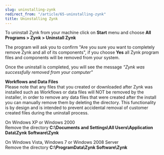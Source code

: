 ```yaml
---
slug: uninstalling-zynk
redirect_from: "/article/65-uninstalling-zynk"
title: Uninstalling Zynk
---
```

To uninstall Zynk from your machine click on **Start** menu and choose **All Programs > Zynk > Uninstall Zynk**

The program will ask you to confirm "Are you sure you want to completely remove Zynk and all of its components", if you choose **Yes** all Zynk program files and components will be removed from your system.

Once the uninstall is completed, you will see the message *"Zynk was successfully removed from your computer"*

**Workflows and Data Files**  
Please note that any files that you created or downloaded after Zynk was installed such as Workflows or data files will NOT be removed by the installer, in order to remove any data files that were created after the install you can manually remove them by deleting the directory. This functionality is by design and is intended to prevent accidental removal of customer created files during the uninstall process.

On Windows XP or Windows 2000  
Remove the directory **C:\Documents and Settings\All Users\Application Data\Zynk Software\Zynk**

On Windows Vista, Windows 7 or Windows 2008 Server  
Remove the directory **C:\ProgramData\Zynk Software\Zynk**